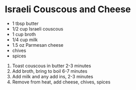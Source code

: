 # Israeli Couscous and Cheese

* 1 tbsp butter
* 1/2 cup Israeli couscous
* 1 cup broth
* 1/4 cup milk
* 1.5 oz Parmesan cheese
* chives
* spices

1. Toast couscous in butter 2-3 minutes
1. Add broth, bring to boil 6-7 minutes
1. Add milk and any add ins, 2-3 minutes
1. Remove from heat, add cheese, chives, spices
